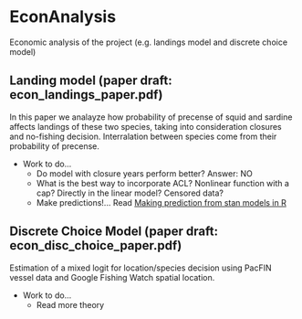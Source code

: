 # EconAnalysis
Economic analysis of the project (e.g. landings model and discrete choice model)

## Landing model (paper draft: econ_landings_paper.pdf)
In this paper we analayze how probability of precense of squid and sardine affects landings of these two species, taking into consideration closures and no-fishing decision. 
Interralation between species come from their probability of precense. 

+ Work to do...
  + Do model with closure years perform better? Answer: NO
  + What is the best way to incorporate ACL? Nonlinear function with a cap? Directly in the linear model? Censored data?
  + Make predictions!... Read [Making prediction from stan models in R](https://medium.com/@alex.pavlakis/making-predictions-from-stan-models-in-r-3e349dfac1ed)

## Discrete Choice Model (paper draft: econ_disc_choice_paper.pdf)
Estimation of a mixed logit for location/species decision using PacFIN vessel data and Google Fishing Watch spatial location. 

+ Work to do...
  + Read more theory
